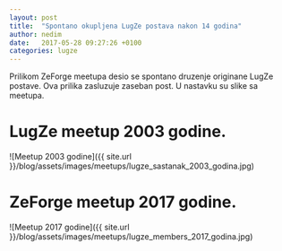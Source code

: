 ```yaml
---
layout: post
title:  "Spontano okupljena LugZe postava nakon 14 godina"
author: nedim
date:   2017-05-28 09:27:26 +0100
categories: lugze
---
```


Prilikom ZeForge meetupa desio se spontano druzenje originane LugZe postave. Ova
prilika zasluzuje zaseban post. U nastavku su slike sa meetupa.

# LugZe meetup 2003 godine.

![Meetup 2003 godine]({{ site.url }}/blog/assets/images/meetups/lugze_sastanak_2003_godina.jpg)

# ZeForge meetup 2017 godine.

![Meetup 2017 godine]({{ site.url }}/blog/assets/images/meetups/lugze_members_2017_godina.jpg)
